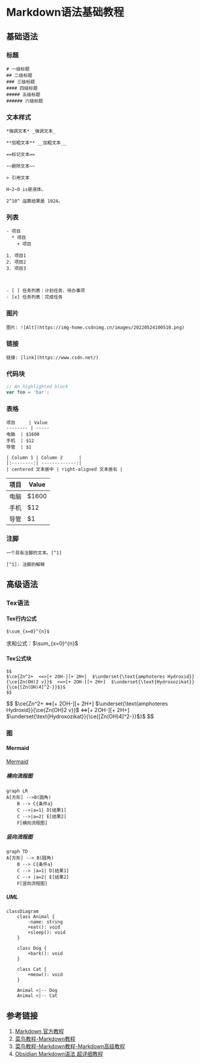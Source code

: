 # Markdown语法基础教程


## 基础语法

### 标题
```
# 一级标题
## 二级标题
### 三级标题
#### 四级标题
##### 五级标题
###### 六级标题
```



### 文本样式
```
*强调文本* _强调文本_

**加粗文本** __加粗文本__

==标记文本==

~~删除文本~~

> 引用文本

H~2~O is是液体。

2^10^ 运算结果是 1024。
```

### 列表
```
- 项目
  * 项目
    + 项目

1. 项目1
2. 项目2
3. 项目3



- [ ] 任务列表：计划任务、待办事项
- [x] 任务列表：完成任务

```


### 图片
```
图片: ![Alt](https://img-home.csdnimg.cn/images/20220524100510.png)
```

### 链接
```
链接: [link](https://www.csdn.net/)
```


### 代码块
```javascript
// An highlighted block
var foo = 'bar';
```


### 表格
```
项目     | Value
-------- | -----
电脑  | $1600
手机  | $12
导管  | $1

| Column 1 | Column 2      |
|:--------:| -------------:|
| centered 文本居中 | right-aligned 文本居右 |
```

项目     | Value
-------- | -----
电脑  | $1600
手机  | $12
导管  | $1



### 注脚
```
一个具有注脚的文本。[^1]

[^1]: 注脚的解释
```



## 高级语法


### Tex语法


#### Tex行内公式
```
$\sum_{x=0}^{n}$
```

求和公式：$\sum_{x=0}^{n}$


#### Tex公式块

```
$$
$\ce{Zn^2+  <=>[+ 2OH-][+ 2H+]  $\underset{\text{amphoteres Hydroxid}}{\ce{Zn(OH)2 v}}$  <=>[+ 2OH-][+ 2H+]  $\underset{\text{Hydroxozikat}}{\ce{[Zn(OH)4]^2-}}$}$
$$
```


$$
$\ce{Zn^2+  <=>[+ 2OH-][+ 2H+]  $\underset{\text{amphoteres Hydroxid}}{\ce{Zn(OH)2 v}}$  <=>[+ 2OH-][+ 2H+]  $\underset{\text{Hydroxozikat}}{\ce{[Zn(OH)4]^2-}}$}$
$$

### 图

#### Mermaid

[Mermaid](work/note/programming-language/JavaScript/Libraries/Mermaid.md)

##### 横向流程图

```mermaid
graph LR
A[方形] -->B(圆角)
    B --> C{条件a}
    C -->|a=1| D[结果1]
    C -->|a=2| E[结果2]
    F[横向流程图]
```



##### 竖向流程图


```mermaid
graph TD
A[方形] --> B(圆角)
    B --> C{条件a}
    C --> |a=1| D[结果1]
    C --> |a=2| E[结果2]
    F[竖向流程图]
```


##### UML

```mermaid
classDiagram
    class Animal {
        -name: string
        +eat(): void
        +sleep(): void
    }

    class Dog {
        +bark(): void
    }

    class Cat {
        +meow(): void
    }

    Animal <|-- Dog
    Animal <|-- Cat

```

## 参考链接

1. [Markdown 官方教程](https://markdown.com.cn/cheat-sheet.html)
2. [菜鸟教程-Markdown教程](https://www.runoob.com/markdown/md-tutorial.html)
3. [菜鸟教程-Markdown教程-Markdown高级教程](https://www.runoob.com/markdown/md-advance.html?tdsourcetag=s_pctim_aiomsg)
4. [Obsidian Markdown语法 超详细教程](https://forum-zh.obsidian.md/t/topic/435)